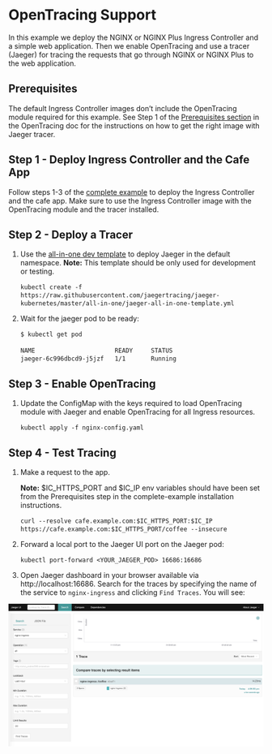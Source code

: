 
# OpenTracing Support

In this example we deploy the NGINX or NGINX Plus Ingress Controller and a simple web application. Then we enable OpenTracing and use a tracer (Jaeger) for tracing the requests that go through NGINX or NGINX Plus to the web application.

## Prerequisites

The default Ingress Controller images don’t include the OpenTracing module required for this example. See Step 1 of the [Prerequisites section](../../docs/opentracing.md#Prerequisites) in the OpenTracing doc for the instructions on how to get the right image with Jaeger tracer. 

## Step 1 - Deploy Ingress Controller and the Cafe App

Follow steps 1-3 of the [complete example](../complete-example/README.md) to deploy the Ingress Controller and the cafe app. Make sure to use the Ingress Controller  image with the OpenTracing module and the tracer installed.

## Step 2 - Deploy a Tracer

1. Use the [all-in-one dev template](https://github.com/jaegertracing/jaeger-kubernetes#development-setup) to deploy Jaeger in the default namespace. **Note:** This template should be only used for development or testing.
   ```
   kubectl create -f https://raw.githubusercontent.com/jaegertracing/jaeger-kubernetes/master/all-in-one/jaeger-all-in-one-template.yml
   ```

2. Wait for the jaeger pod to be ready:
   ```
   $ kubectl get pod

   NAME                      READY     STATUS   
   jaeger-6c996dbcd9-j5jzf   1/1       Running
   ```

## Step 3 - Enable OpenTracing
1. Update the ConfigMap with the keys required to load OpenTracing module with Jaeger and enable  OpenTracing for all Ingress resources.
   ```
   kubectl apply -f nginx-config.yaml
   ```

## Step 4 - Test Tracing
1. Make a request to the app. 
   
   **Note:** $IC_HTTPS_PORT and $IC_IP env variables should have been set from the Prerequisites step in the complete-example installation instructions.
   ```
   curl --resolve cafe.example.com:$IC_HTTPS_PORT:$IC_IP https://cafe.example.com:$IC_HTTPS_PORT/coffee --insecure
   ```
1. Forward a local port to the Jaeger UI port on the Jaeger pod:
   ```
   kubectl port-forward <YOUR_JAEGER_POD> 16686:16686
   ``` 
1. Open Jaeger dashboard in your browser available via http://localhost:16686. Search for the traces by specifying the name of the service to `nginx-ingress` and clicking `Find Traces`. You will see:

![Jaeger UI](./jaeger-ui.png)
